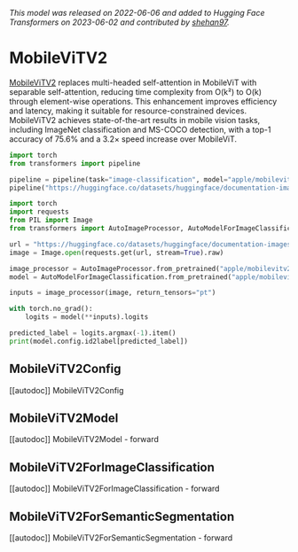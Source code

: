 <!--Copyright 2023 The HuggingFace Team. All rights reserved.

Licensed under the Apache License, Version 2.0 (the "License"); you may not use this file except in compliance with
the License. You may obtain a copy of the License at

http://www.apache.org/licenses/LICENSE-2.0

Unless required by applicable law or agreed to in writing, software distributed under the License is distributed on
an "AS IS" BASIS, WITHOUT WARRANTIES OR CONDITIONS OF ANY KIND, either express or implied. See the License for the
specific language governing permissions and limitations under the License.

⚠️ Note that this file is in Markdown but contain specific syntax for our doc-builder (similar to MDX) that may not be
rendered properly in your Markdown viewer.

-->
*This model was released on 2022-06-06 and added to Hugging Face Transformers on 2023-06-02 and contributed by [shehan97](https://huggingface.co/shehan97).*

# MobileViTV2

[MobileViTV2](https://huggingface.co/papers/2206.02680) replaces multi-headed self-attention in MobileViT with separable self-attention, reducing time complexity from O(k²) to O(k) through element-wise operations. This enhancement improves efficiency and latency, making it suitable for resource-constrained devices. MobileViTV2 achieves state-of-the-art results in mobile vision tasks, including ImageNet classification and MS-COCO detection, with a top-1 accuracy of 75.6% and a 3.2× speed increase over MobileViT.

<hfoptions id="usage">
<hfoption id="Pipeline">

```py
import torch
from transformers import pipeline

pipeline = pipeline(task="image-classification", model="apple/mobilevitv2-1.0", dtype="auto")
pipeline("https://huggingface.co/datasets/huggingface/documentation-images/resolve/main/pipeline-cat-chonk.jpeg")
```

</hfoption>
<hfoption id="AutoModel">

```python
import torch
import requests
from PIL import Image
from transformers import AutoImageProcessor, AutoModelForImageClassification

url = "https://huggingface.co/datasets/huggingface/documentation-images/resolve/main/pipeline-cat-chonk.jpeg"
image = Image.open(requests.get(url, stream=True).raw)

image_processor = AutoImageProcessor.from_pretrained("apple/mobilevitv2-1.0")
model = AutoModelForImageClassification.from_pretrained("apple/mobilevitv2-1.0", dtype="auto")

inputs = image_processor(image, return_tensors="pt")

with torch.no_grad():
    logits = model(**inputs).logits

predicted_label = logits.argmax(-1).item()
print(model.config.id2label[predicted_label])
```

</hfoption>
</hfoptions>

## MobileViTV2Config

[[autodoc]] MobileViTV2Config

## MobileViTV2Model

[[autodoc]] MobileViTV2Model
    - forward

## MobileViTV2ForImageClassification

[[autodoc]] MobileViTV2ForImageClassification
    - forward

## MobileViTV2ForSemanticSegmentation

[[autodoc]] MobileViTV2ForSemanticSegmentation
    - forward

